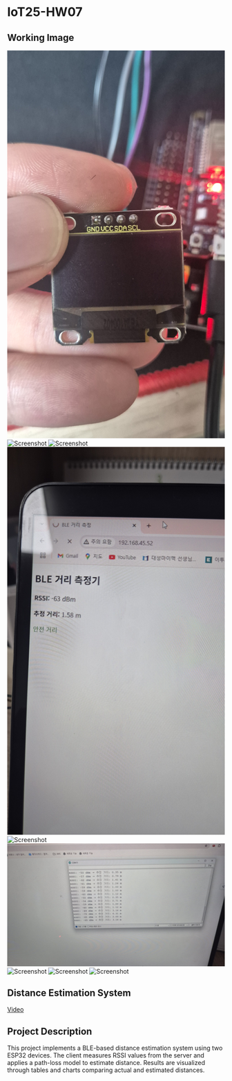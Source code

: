 # IoT25-HW07

## Working Image
![Screenshot](./HW07-1.jpg)
![Screenshot](./HW07-2.jpg)
![Screenshot](./HW07-3.jpg)
![Screenshot](./HW07-4.jpg)
![Screenshot](./HW07-5.jpg)
![Screenshot](./HW07-6.jpg)
![Screenshot](./HW07-7.jpg)
![Screenshot](./HW07-8.jpg)
![Screenshot](./HW07-9.jpg)


## Distance Estimation System
[Video](https://youtube.com/shorts/4B_i83bB9m0)

## Project Description
This project implements a BLE-based distance estimation system using two ESP32 devices.
The client measures RSSI values from the server and applies a path-loss model to estimate distance.
Results are visualized through tables and charts comparing actual and estimated distances.

